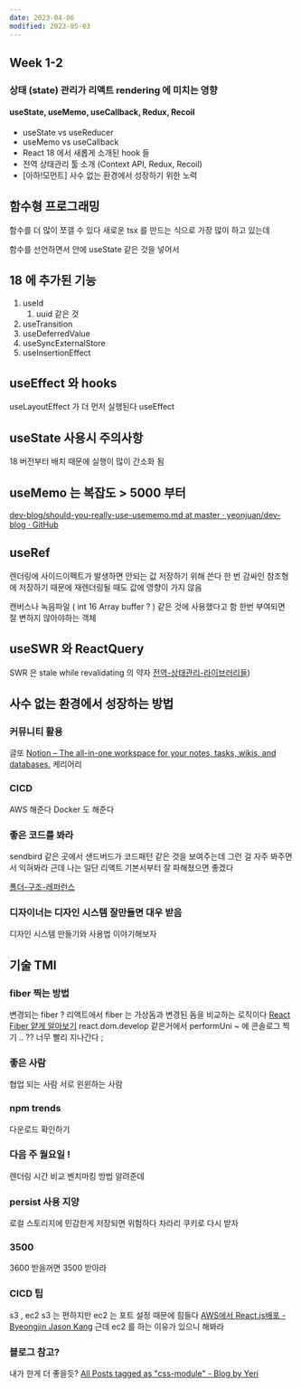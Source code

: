 ```yaml
---
date: 2023-04-06
modified: 2023-05-03
---
```


## Week 1-2

### 상태 (state) 관리가 리액트 rendering 에 미치는 영향

#### useState, useMemo, useCallback, Redux, Recoil

- useState vs useReducer
- useMemo vs useCallback
- React 18 에서 새롭게 소개된 hook 들
- 전역 상태관리 툴 소개 (Context API, Redux, Recoil)
- [아하!모먼트] 사수 없는 환경에서 성장하기 위한 노력

## 함수형 프로그래밍

함수를 더 많이 쪼갤 수 있다
새로운 tsx 를 만드는 식으로 가장 많이 하고 있는데

함수를 선언하면서 안에 useState 같은 것을 넣어서

## 18 에 추가된 기능

1. useId
   1. uuid 같은 것
2. useTransition
3. useDeferredValue
4. useSyncExternalStore
5. useInsertionEffect

## useEffect 와 hooks

useLayoutEffect 가 더 먼저 실행된다
useEffect

## useState 사용시 주의사항

18 버전부터 배치 때문에 실행이 많이 간소화 됨

## useMemo 는 복잡도 > 5000 부터

[dev-blog/should-you-really-use-usememo.md at master · yeonjuan/dev-blog · GitHub](https://github.com/yeonjuan/dev-blog/blob/master/JavaScript/should-you-really-use-usememo.md?utm_source=substack&utm_medium=email)

## useRef

렌더링에 사이드이펙트가 발생하면 안되는 값 저장하기 위해 쓴다
한 번 감싸인 참조형에 저장하기 때문에 재렌더링될 때도 값에 영향이 가지 않음

캔버스나 녹음파일 ( int 16 Array buffer ? ) 같은 것에 사용했다고 함
한번 부여되면 잘 변하지 않아야하는 객체

## useSWR 와 ReactQuery

SWR 은 stale while revalidating 의 약자
[전역-상태관리-라이브러리들](전역-상태관리-라이브러리들))

## 사수 없는 환경에서 성장하는 방법

### 커뮤니티 활용

글또
[Notion – The all-in-one workspace for your notes, tasks, wikis, and databases.](https://www.notion.so/zzsza/ac5b18a482fb4df497d4e8257ad4d516)
케리어리

### CICD

AWS 해준다
Docker 도 해준다

### 좋은 코드를 봐라

sendbird 같은 곳에서 샌드버드가 코드패턴 같은 것을 보여주는데 그런 걸 자주 봐주면서 익혀봐라
근데 나는 일단 리액트 기본서부터 잘 파해쳤으면 좋겠다

[폴더-구조-레퍼런스](../../../site/develop/폴더-구조-레퍼런스)

### 디자이너는 디자인 시스템 잘만들면 대우 받음

디자인 시스템 만들기와 사용법
이야기해보자

## 기술 TMI

### fiber 찍는 방법

변경되는 fiber ?
리액트에서 fiber 는 가상돔과 변경된 돔을 비교하는 로직이다
[React Fiber 얕게 알아보기](https://velog.io/@jangws/React-Fiber)
react.dom.develop 같은거에서
performUni ~ 에 콘솔로그 찍기 .. ?? 너무 빨리 지나간다 ;

### 좋은 사람

협업 되는 사람 서로 윈윈하는 사람

### npm trends

다운로드 확인하기

### 다음 주 월요일 !

렌더링 시간 비교 벤치마킹 방법 알려준데

### persist 사용 지양

로컬 스토리지에 민감한게 저장되면 위험하다
차라리 쿠키로 다시 받자

### 3500

3600 받을꺼면 3500 받아라

### CICD 팁

s3 , ec2
s3 는 편하지만 ec2 는 포트 설정 때문에 힘들다
[AWS에서 React.js배포 - Byeongjin Jason Kang](https://jasonkang14.github.io/aws/aws-amplify-with-react)
근데 ec2 를 하는 이유가 있으니 해봐라

### 블로그 참고?

내가 한게 더 좋을듯?
[All Posts tagged as "css-module" - Blog by Yeri](https://yeri-kim.github.io/tag/css-module)

